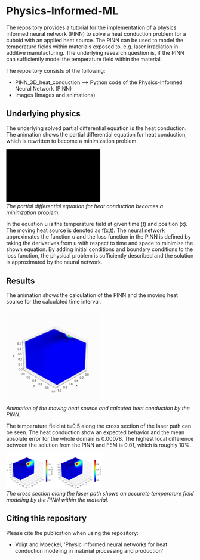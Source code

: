# Physics-Informed-ML
The repository provides a tutorial for the implementation of a physics informed neural network (PINN) to solve a heat conduction problem for a cuboid with an applied heat source. The PINN can be used to model the temperature fields within materials exposed to, e.g. laser irradiation in additive manufacturing. The underlying research question is, if the PINN can sufficiently model the temperature field within the material. 

The repository consists of the following:
- PINN_3D_heat_conduction --> Python code of the Physics-Informed Neural Network (PINN)
- Images (Images and animations)

## Underlying physics
The underlying solved partial differential equation is the heat conduction. The animation shows the partial differential equation for heat conduction, which is rewritten to become a minimization problem.
<p>
  <img src='Images/Video_manim_PDE_Heat.gif' width=50% height=50% />
  <br>
  <em>The partial differential equation for heat conduction becomes a minimzation problem.</em>
</p>
In the equation u is the temperature field at given time (t) and position (x). The moving heat source is denoted as f(x,t). 
The neural network approximates the function u and the loss function in the PINN is defined by taking the derivatives from u with respect to time and space to minimize the shown equation. By adding initial conditions and boundary conditions to the loss function, the physical problem is sufficiently described and the solution is approximated by the neural network. 

## Results
The animation shows the calculation of the PINN and the moving heat source for the calculated time interval. 
<p>
  <img src='Images/Video_3D.gif' width=50% height=50% />
  <br>
  <em>Animation of the moving heat source and calcuted heat conduction by the PINN.</em>
</p>
The temperature field at t=0.5 along the cross section of the laser path can be seen. The heat conduction show an expected behavior and the mean absolute error for the whole domain is 0.00078. The highest local difference between the solution from the PINN and FEM is 0.01, which is roughly 10%. 
<p>
  <img src='Images/PINN_simulation_cross_section.png' width=25% height=25% />
  <img src='Images/PINN_simulation_cross_section.png' width=25% height=25% />
  <br>
  <em>The cross section along the laser path shows an accurate temperature field modeling by the PINN within the material.</em>
</p>


## Citing this repository
Please cite the publication when using the repository:
- Voigt and Moeckel, 'Physic informed neural networks for heat conduction modeling in material processing and production'

